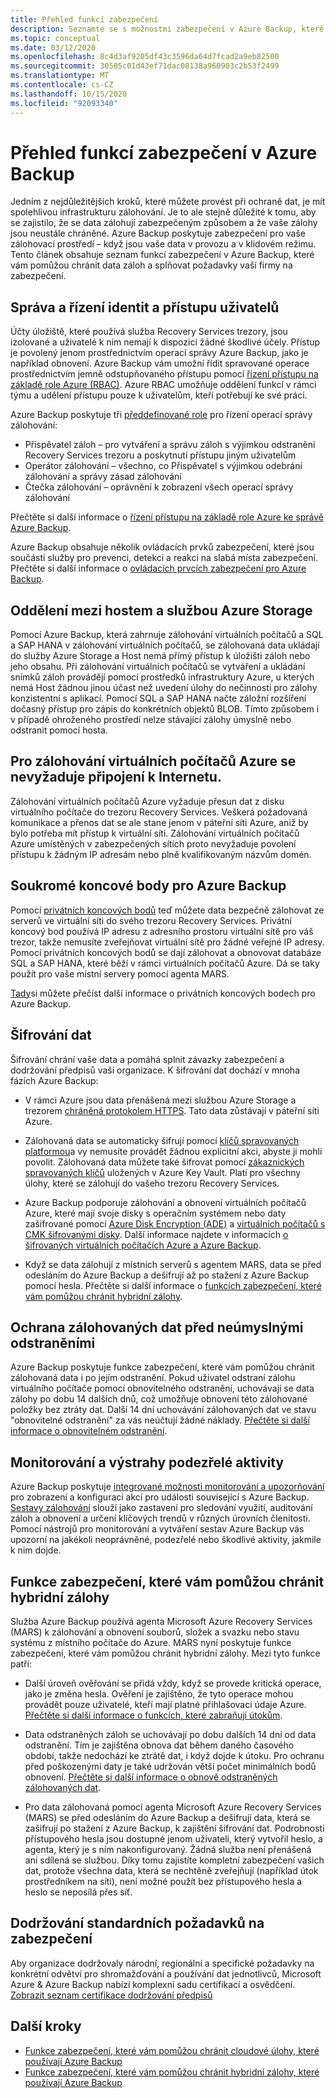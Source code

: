 ```yaml
---
title: Přehled funkcí zabezpečení
description: Seznamte se s možnostmi zabezpečení v Azure Backup, které vám pomůžou chránit data záloh a splňovat požadavky vaší firmy na zabezpečení.
ms.topic: conceptual
ms.date: 03/12/2020
ms.openlocfilehash: 8c4d3af9205df43c3596da64d7fcad2a9eb82500
ms.sourcegitcommit: 30505c01d43ef71dac08138a960903c2b53f2499
ms.translationtype: MT
ms.contentlocale: cs-CZ
ms.lasthandoff: 10/15/2020
ms.locfileid: "92093340"
---
```

# <a name="overview-of-security-features-in-azure-backup"></a>Přehled funkcí zabezpečení v Azure Backup

Jedním z nejdůležitějších kroků, které můžete provést při ochraně dat, je mít spolehlivou infrastrukturu zálohování. Je to ale stejně důležité k tomu, aby se zajistilo, že se data zálohují zabezpečeným způsobem a že vaše zálohy jsou neustále chráněné. Azure Backup poskytuje zabezpečení pro vaše zálohovací prostředí – když jsou vaše data v provozu a v klidovém režimu. Tento článek obsahuje seznam funkcí zabezpečení v Azure Backup, které vám pomůžou chránit data záloh a splňovat požadavky vaší firmy na zabezpečení.

## <a name="management-and-control-of-identity-and-user-access"></a>Správa a řízení identit a přístupu uživatelů

Účty úložiště, které používá služba Recovery Services trezory, jsou izolované a uživatelé k nim nemají k dispozici žádné škodlivé účely. Přístup je povolený jenom prostřednictvím operací správy Azure Backup, jako je například obnovení. Azure Backup vám umožní řídit spravované operace prostřednictvím jemně odstupňovaného přístupu pomocí [řízení přístupu na základě role Azure (RBAC)](./backup-rbac-rs-vault.md). Azure RBAC umožňuje oddělení funkcí v rámci týmu a udělení přístupu pouze k uživatelům, kteří potřebují ke své práci.

Azure Backup poskytuje tři [předdefinované role](../role-based-access-control/built-in-roles.md) pro řízení operací správy zálohování:

* Přispěvatel záloh – pro vytváření a správu záloh s výjimkou odstranění Recovery Services trezoru a poskytnutí přístupu jiným uživatelům
* Operátor zálohování – všechno, co Přispěvatel s výjimkou odebrání zálohování a správy zásad zálohování
* Čtečka zálohování – oprávnění k zobrazení všech operací správy zálohování

Přečtěte si další informace o [řízení přístupu na základě role Azure ke správě Azure Backup](./backup-rbac-rs-vault.md).

Azure Backup obsahuje několik ovládacích prvků zabezpečení, které jsou součástí služby pro prevenci, detekci a reakci na slabá místa zabezpečení. Přečtěte si další informace o [ovládacích prvcích zabezpečení pro Azure Backup](./backup-security-controls.md).

## <a name="separation-between-guest-and-azure-storage"></a>Oddělení mezi hostem a službou Azure Storage

Pomocí Azure Backup, která zahrnuje zálohování virtuálních počítačů a SQL a SAP HANA v zálohování virtuálních počítačů, se zálohovaná data ukládají do služby Azure Storage a Host nemá přímý přístup k úložišti záloh nebo jeho obsahu.  Při zálohování virtuálních počítačů se vytváření a ukládání snímků záloh provádějí pomocí prostředků infrastruktury Azure, u kterých nemá Host žádnou jinou účast než uvedení úlohy do nečinnosti pro zálohy konzistentní s aplikací.  Pomocí SQL a SAP HANA načte záložní rozšíření dočasný přístup pro zápis do konkrétních objektů BLOB.  Tímto způsobem i v případě ohroženého prostředí nelze stávající zálohy úmyslně nebo odstranit pomocí hosta.

## <a name="internet-connectivity-not-required-for-azure-vm-backup"></a>Pro zálohování virtuálních počítačů Azure se nevyžaduje připojení k Internetu.

Zálohování virtuálních počítačů Azure vyžaduje přesun dat z disku virtuálního počítače do trezoru Recovery Services. Veškerá požadovaná komunikace a přenos dat se ale stane jenom v páteřní síti Azure, aniž by bylo potřeba mít přístup k virtuální síti. Zálohování virtuálních počítačů Azure umístěných v zabezpečených sítích proto nevyžaduje povolení přístupu k žádným IP adresám nebo plně kvalifikovaným názvům domén.

## <a name="private-endpoints-for-azure-backup"></a>Soukromé koncové body pro Azure Backup

Pomocí [privátních koncových bodů](../private-link/private-endpoint-overview.md) teď můžete data bezpečně zálohovat ze serverů ve virtuální síti do svého trezoru Recovery Services. Privátní koncový bod používá IP adresu z adresního prostoru virtuální sítě pro váš trezor, takže nemusíte zveřejňovat virtuální sítě pro žádné veřejné IP adresy. Pomocí privátních koncových bodů se dají zálohovat a obnovovat databáze SQL a SAP HANA, které běží v rámci virtuálních počítačů Azure. Dá se taky použít pro vaše místní servery pomocí agenta MARS.

[Tady](./private-endpoints.md)si můžete přečíst další informace o privátních koncových bodech pro Azure Backup.

## <a name="encryption-of-data"></a>Šifrování dat

Šifrování chrání vaše data a pomáhá splnit závazky zabezpečení a dodržování předpisů vaší organizace. K šifrování dat dochází v mnoha fázích Azure Backup:

* V rámci Azure jsou data přenášená mezi službou Azure Storage a trezorem [chráněná protokolem HTTPS](backup-support-matrix.md#network-traffic-to-azure). Tato data zůstávají v páteřní síti Azure.

* Zálohovaná data se automaticky šifrují pomocí [klíčů spravovaných platformou](backup-encryption.md)a vy nemusíte provádět žádnou explicitní akci, abyste ji mohli povolit. Zálohovaná data můžete také šifrovat pomocí [zákaznických spravovaných klíčů](encryption-at-rest-with-cmk.md) uložených v Azure Key Vault. Platí pro všechny úlohy, které se zálohují do vašeho trezoru Recovery Services.

* Azure Backup podporuje zálohování a obnovení virtuálních počítačů Azure, které mají svoje disky s operačním systémem nebo daty zašifrované pomocí [Azure Disk Encryption (ADE)](backup-azure-vms-encryption.md#encryption-support-using-ade) a [virtuálních počítačů s CMK šifrovanými disky](backup-azure-vms-encryption.md#encryption-using-customer-managed-keys). Další informace najdete v informacích [o šifrovaných virtuálních počítačích Azure a Azure Backup](./backup-azure-vms-encryption.md).

* Když se data zálohují z místních serverů s agentem MARS, data se před odesláním do Azure Backup a dešifrují až po stažení z Azure Backup pomocí hesla. Přečtěte si další informace o [funkcích zabezpečení, které vám pomůžou chránit hybridní zálohy](#security-features-to-help-protect-hybrid-backups).

## <a name="protection-of-backup-data-from-unintentional-deletes"></a>Ochrana zálohovaných dat před neúmyslnými odstraněními

Azure Backup poskytuje funkce zabezpečení, které vám pomůžou chránit zálohovaná data i po jejím odstranění. Pokud uživatel odstraní zálohu virtuálního počítače pomocí obnovitelného odstranění, uchovávají se data zálohy po dobu 14 dalších dnů, což umožňuje obnovení této zálohované položky bez ztráty dat. Další 14 dní uchovávání zálohovaných dat ve stavu "obnovitelné odstranění" za vás neúčtují žádné náklady. [Přečtěte si další informace o obnovitelném odstranění](backup-azure-security-feature-cloud.md).

## <a name="monitoring-and-alerts-of-suspicious-activity"></a>Monitorování a výstrahy podezřelé aktivity

Azure Backup poskytuje [integrované možnosti monitorování a upozorňování](./backup-azure-monitoring-built-in-monitor.md) pro zobrazení a konfiguraci akcí pro události související s Azure Backup. [Sestavy zálohování](./configure-reports.md) slouží jako zastavení pro sledování využití, auditování záloh a obnovení a určení klíčových trendů v různých úrovních členitosti. Pomocí nástrojů pro monitorování a vytváření sestav Azure Backup vás upozorní na jakékoli neoprávněné, podezřelé nebo škodlivé aktivity, jakmile k nim dojde.

## <a name="security-features-to-help-protect-hybrid-backups"></a>Funkce zabezpečení, které vám pomůžou chránit hybridní zálohy

Služba Azure Backup používá agenta Microsoft Azure Recovery Services (MARS) k zálohování a obnovení souborů, složek a svazku nebo stavu systému z místního počítače do Azure. MARS nyní poskytuje funkce zabezpečení, které vám pomůžou chránit hybridní zálohy. Mezi tyto funkce patří:

* Další úroveň ověřování se přidá vždy, když se provede kritická operace, jako je změna hesla. Ověření je zajištěno, že tyto operace mohou provádět pouze uživatelé, kteří mají platné přihlašovací údaje Azure. [Přečtěte si další informace o funkcích, které zabraňují útokům](./backup-azure-security-feature.md#prevent-attacks).

* Data odstraněných záloh se uchovávají po dobu dalších 14 dní od data odstranění. Tím je zajištěna obnova dat během daného časového období, takže nedochází ke ztrátě dat, i když dojde k útoku. Pro ochranu před poškozenými daty je také udržován větší počet minimálních bodů obnovení. [Přečtěte si další informace o obnově odstraněných zálohovaných dat](./backup-azure-security-feature.md#recover-deleted-backup-data).

* Pro data zálohovaná pomocí agenta Microsoft Azure Recovery Services (MARS) se před odesláním do Azure Backup a dešifrují data, která se zašifrují po stažení z Azure Backup, k zajištění šifrování dat. Podrobnosti přístupového hesla jsou dostupné jenom uživateli, který vytvořil heslo, a agenta, který je s ním nakonfigurovaný. Žádná služba není přenášená ani sdílená se službou. Díky tomu zajistíte kompletní zabezpečení vašich dat, protože všechna data, která se nechtěně zveřejňují (například útok prostředníkem na síti), není možné použít bez přístupového hesla a heslo se neposílá přes síť.

## <a name="compliance-with-standardized-security-requirements"></a>Dodržování standardních požadavků na zabezpečení

Aby organizace dodržovaly národní, regionální a specifické požadavky na konkrétní odvětví pro shromažďování a používání dat jednotlivců, Microsoft Azure & Azure Backup nabízí komplexní sadu certifikací a osvědčení. [Zobrazit seznam certifikace dodržování předpisů](compliance-offerings.md)

## <a name="next-steps"></a>Další kroky

* [Funkce zabezpečení, které vám pomůžou chránit cloudové úlohy, které používají Azure Backup](backup-azure-security-feature-cloud.md)
* [Funkce zabezpečení, které vám pomůžou chránit hybridní zálohy, které používají Azure Backup](backup-azure-security-feature.md)
